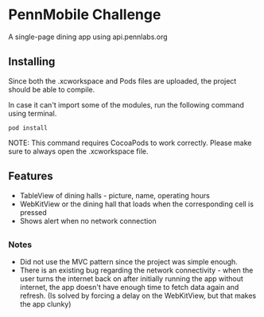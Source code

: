 # PennMobile Challenge
A single-page dining app using api.pennlabs.org

## Installing

Since both the .xcworkspace and Pods files are uploaded, the project should be able to compile.

In case it can't import some of the modules, run the following command using terminal. 

```
pod install
```
NOTE: This command requires CocoaPods to work correctly. Please make sure to always open the .xcworkspace file.

## Features

* TableView of dining halls - picture, name, operating hours
* WebKitView or the dining hall that loads when the corresponding cell is pressed
* Shows alert when no network connection

##
### Notes

* Did not use the MVC pattern since the project was simple enough.
* There is an existing bug regarding the network connectivity - when the user turns the internet back on after initially running the app without internet, the app doesn't have enough time to fetch data again and refresh. (Is solved by forcing a delay on the WebKitView, but that makes the app clunky) 
